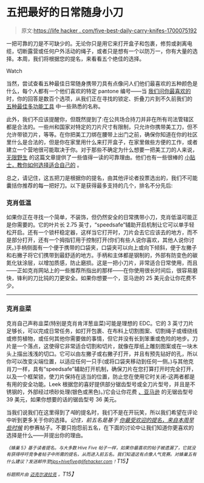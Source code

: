 # 五把最好的日常随身小刀

> 原文:[https://life hacker . com/five-best-daily-carry-knifes-1700075192](https://lifehacker.com/five-best-everyday-carry-knives-1700075192)

一把可靠的刀是不可缺少的。无论你只是用它来打开盒子和包裹，修剪或剥离电缆，切断露营或任何户外活动的绳子，或者只是想有一个以防万一，你有大量的选择。本周，我们将根据您的提名，来看看五个绝佳的选择。

Watch

当然，尝试查看五种最佳日常随身携带刀具有点像问人们他们最喜欢的五种颜色是什么，每个人都有一个他们喜欢的特定 pantone 编号——当 [我们问你最喜欢的](https://lifehacker.com/whats-the-best-everyday-carry-knife-1699568382) 时，你的回答是数百个选项，从我们正在寻找的锁定、折叠刀片到不久前我们的 [五种最佳多功能工具](http://lifehacker.com/five-best-multitools-512033104) 中一些熟悉的名称。

此外，我们不应该提醒你，但既然提到了:在公共场合持刀并非在所有司法管辖区都是合法的。一些州和国家对特定的刀片尺寸有限制，只允许你携带美工刀，但不允许带锁刀片，等等。在你把美工刀绑在腰带上出门之前，确保你知道在你的社区里什么是合法的，但是你在家里用什么来打开盒子，在家里做些方便的工作，或者建立一个营地很可能取决于你。对于那些不确定为什么想要一把美工刀的人来说， [无限野生](https://gizmodo.com/why-i-carry-a-knife-almost-everywhere-i-go-1587303651) 的这篇文章提供了一些值得一读的可靠理由。他们也有一些很棒的 [小贴士，教你如何选择适合自己的](http://indefinitelywild.gizmodo.com/how-to-find-the-perfect-pocket-knife-1590084875) 。

总之，请记住，这五把刀是根据你的提名，由其他评论者投票选出的，我们不可能囊括你推荐的每一把好刀。以下是获得最多支持的几个，排名不分先后:

### 克肖低温

如果你正在寻找一个简单，不装饰，但仍然安全的日常携带小刀，克肖低温可能正是你需要的。它的叶片长 2.75 英寸，“speedsafe”辅助开启机制让它可以单手轻松开启。还有一个锁杆稳定器，这样当它打开时，刀片会去它应该去的地方，而不是部分打开，还有一个拇指钉用于控制打开(你们有些人说你喜欢，其他人说你讨厌。)手柄侧面有一个便于携带的口袋夹，口袋夹可以向上或向下倾斜，便于左撇子和右撇子将它们携带到最舒适的地方。手柄和主体都是钢制的，外部有防变色的碳氮化钛涂层，以增加质感，防止磨损。这是一把小刀片，非常适合日常使用，而且——正如克肖网站上的一些推荐所指出的那样——在你使用很长时间后，很容易磨快，锋利的刀比钝的刀更安全。如果你想要一个，亚马逊的 25 美元会让你花费不少。

* * *

### 克肖韭菜

克肖自己声称韭菜(特别是克肖肯洋葱韭菜)可能是理想的 EDC。它的 3 英寸刀片足够长，可以完成日常任务，如打开包裹、在布料上切割图案、切割绳子或缠绕线或修剪植物，或任何其他你需要做的事情，但它并没有长到笨重或危险的地步。刀片是一个落点，这使得它非常适合切割和切片，就像在厚纸上雕刻图案或在一块木头上描出浅浅的切口。它可以由左撇子或右撇子打开，并且有预先钻好的孔，所以你可以改变尖端位置，以适应任何一只手(或将口袋夹移动到任何一侧。)与其他克肖刀一样，具有“speedsafe”辅助打开机制，确保刀片在您打算打开时完全打开，以及一个框架锁，使刀片保持在适当的位置，防止您在使用它时关闭-这两者都是有用的安全功能。Leek 根据您的喜好提供部分锯齿型号或全刀片型号，并且是不锈钢的，外部经过喷砂处理(银色或黑色)。)它会让你花费 [、亚马逊](http://www.amazon.com/Kershaw-Leek-Knife/dp/B00P6M45LC?asc_campaign=InlineText&asc_refurl=https://lifehacker.com/five-best-everyday-carry-knives-1700075192&asc_source=&tag=kinjalifehackerlink-20) 的无锯齿型号 39 美元，如果你想要的话的锯齿型号 36 美元。

当我们说我们在这里得到了*吨*的提名时，我们不是在开玩笑，所以我们希望在评论中听到更多关于你的选择。*记住，前五名是基于* [*你最受欢迎的提名，来自本周早些时候*](https://lifehacker.com/whats-the-best-everyday-carry-knife-1699568382) 的参赛帖子。不要只抱怨前五名，在下面的讨论中让我们知道你更喜欢的选择是什么——并提出你的理由。

*<small>《蜂巢 5》基于读者提名。与大多数 Hive Five 帖子一样，如果你最喜欢的帖子被遗漏了，它就没有获得呼吁竞争者帖子中所需的提名，从而进入前五名。我们知道这有点像人气竞赛。对蜂巢五有什么建议？发送邮件至</small>*[*<small>tips+hivefive@lifehacker.com</small>*](mailto:tips+hivefive@lifehacker.com)*<small>！</small>T15】*

*<small>标题照片由</small>* [*<small>迈克尔波拉克</small>*](https://www.flickr.com/photos/michaelpollak/9997570066/) *<small>。</small>T15】*